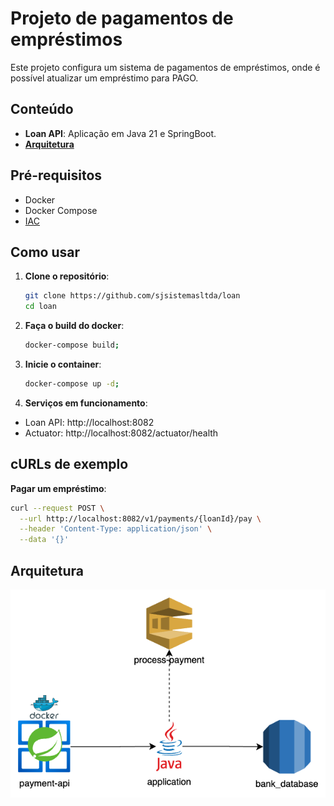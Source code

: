 # Projeto de pagamentos de empréstimos

Este projeto configura um sistema de pagamentos de empréstimos, onde é possível atualizar um empréstimo para PAGO.

## Conteúdo

- **Loan API**: Aplicação em Java 21 e SpringBoot.
- [**Arquitetura**](#arquitetura)

## Pré-requisitos

- Docker
- Docker Compose
- [IAC](https://github.com/sjsistemasltda/bank_iac)

## Como usar

1. **Clone o repositório**:
   ```sh
   git clone https://github.com/sjsistemasltda/loan
   cd loan

2. **Faça o build do docker**:
    ```sh
    docker-compose build;

3. **Inicie o container**:
    ```sh
    docker-compose up -d;

4. **Serviços em funcionamento**:
- Loan API: http://localhost:8082
- Actuator: http://localhost:8082/actuator/health

## cURLs de exemplo

**Pagar um empréstimo**:
```sh
curl --request POST \
  --url http://localhost:8082/v1/payments/{loanId}/pay \
  --header 'Content-Type: application/json' \
  --data '{}'
```

## Arquitetura
![](assets/payment_api.png)